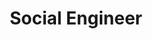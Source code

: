 ---
layout: song
title: "Social Engineer"
permalink: /songs/social-engineer/
cover: "https://i.postimg.cc/RZBrB8ft/a7dc0aa0-7c48-4efd-b995-2a7235e40f2b.png"
audio: https://f004.backblazeb2.com/file/qewavetunes/social+engineer.mp3

lyrics: |
  [Intro]
  They hunt in silence through the digital screens
  Sixteen billion stolen, shattering dreams
  It's not about intelligence, don't get it twisted
  It's human nature that gets us enlisted

  
  [Verse 1]
  Mike met Jenny through his lonely nights
  Swiping right for love, but she had different sights
  Four months of building what he thought was real
  Sweet conversations, made his heart feel
  Like maybe this time, love could be true
  But Jenny was a phantom with a criminal crew

  Two-hundred-seventy-seven thousand down the drain
  All his life savings lost to her game
  She spoke of crypto like she knew the way
  "Invest with me, we'll be rich someday"
  But love don't ask for wire transfers, see
  Real hearts don't need your money to be free

  Your boss hits your phone with "emergency wire"
  But pause for a second, let logic inspire
  That knot in your stomach? That's your intuition
  Fighting against their psychological mission
  They prey on the rush when adrenaline's high
  When fear clouds judgment and logic says bye

  [Chorus]
  We're falling through trust in this digital space
  One click from disaster, can't see their face
  They know how we're built, they study our ways
  But knowledge is armor in these modern days

  (Take a breath, slow it down)
  (Verify truth before you drown)

  [Verse 2]
  Thirty-four percent fall for the bait first time
  But training cuts that number, reason and rhyme
  It's not about stupidity, let me be clear
  It's understanding predators and facing the fear

  They watch when you're tired, stressed from the grind
  Friday at five when you're losing your mind
  Authority bias got you moving too fast
  When pressure builds up, decisions don't last

  AI changed everything, no more mistakes
  Perfect English now, whatever it takes
  They clone your voice, sound just like family
  Calling for help in some fake emergency
  But technology's just the tool they wield
  Human psychology's the battlefield

  [Bridge]
  See, they understand we're built to trust
  Help others in need, it's part of us
  They know we respect authority's call
  They know that urgency can make us fall

  But wisdom grows when you understand the game
  Recognize the patterns, they're all the same
  Reciprocity, urgency, authority too
  These are the weapons they're using on you

  Knowledge transforms what seems like weakness
  Into strength, into mental uniqueness

  [Verse 3]
  Companies bleeding millions every single day
  'Cause employees believed what fake emails say
  But here's hope when you report real quick
  Half recover funds when they work the trick

  Romance scams worth billions, breaking hearts apart
  Preying on loneliness, that's just the start
  "Pig butchering" schemes, they fatten you up
  Feed you small wins, then drain your cup

  But love never asks for your banking details
  Real relationships aren't investment sales
  QR codes in messages, new ways to deceive
  Text message phishing, designed to mislead

  The methods keep changing but the truth stays the same
  Verify everything in this digital game
  Twenty-one seconds to click and fall
  Twenty-one seconds to prevent it all

  [Chorus]
  We're falling through trust in this digital space
  One click from disaster, can't see their face
  They know how we're built, they study our ways
  But knowledge is armor in these modern days

  (Call the number that you know by heart)
  (Don't let fear tear your logic apart)

  [Outro]
  Listen, we ain't the weakest link in this chain
  We're the strongest defense when we use our brain
  Sixty-eight percent of breaches start with us, true
  But that number's falling 'cause we're breaking through
  

  The fog of deception, the haze of their lies
  With wisdom as weapons and truth as our eyes
  They taught us to fear our humanity's flaws
  But I say embrace them, understand the cause

  'Cause when you know the game, you can't be played
  When you see the strings, the illusion fades
  Trust but verify, that's the code we live
  In this digital world, that's the gift we give

  To ourselves, our families, communities too
  Cybersecurity starts with me and you

explanation: |
  # "Social Engineering"

  *The Psychology Behind Modern Social Engineering threats*

  ---

  ## **Intro Breakdown**

  **"They hunt in silence through the digital screens / Sixteen billion stolen, shattering dreams"**

  **Real-World Context:** The $16.6 billion figure comes directly from the FBI's 2024 Internet Crime Report, representing actual financial losses from cybercrime. The "hunting in silence" metaphor reflects how modern cyber criminals operate - they're invisible predators who study "high value" victims for weeks or months before striking.

  Cybercrime isn't random, it's a calculated, multi-billion dollar industry that specifically targets human psychology rather than just technology vulnerabilities.

  ---

  ## **Verse 1 Breakdown**

  **Mike and Jenny Romance Scam Story**

  **Real-World Context:** This story is based on actual "pig butchering" scam cases where criminals build romantic relationships over months before introducing cryptocurrency investment schemes. The $277,000 loss figure represents typical losses in these extended romance scams.

  **Psychology Explained:**

  - **Long-term manipulation**: Scammers invest months building emotional bonds before asking for money
  - **Cryptocurrency angle**: Legitimate-sounding but fake investment platforms drain victims' savings
  - **Emotional vulnerability**: Loneliness and desire for connection override financial caution

  **"Your boss hits your phone with 'emergency wire'"**

  **Real-World Context:** Business Email Compromise (BEC) attacks cost companies $2.77 billion in 2024. These attacks impersonate executives to authorize fraudulent wire transfers.

  **Psychology Explained:**

  - **Authority bias**: People dramatically increase compliance when they perceive someone as an authority figure
  - **Urgency manipulation**: Time pressure prevents careful verification
  - **Intuition vs. pressure**: That "gut feeling" is often your brain detecting inconsistencies

  ---

  ## **Chorus Breakdown**

  **"We're falling through trust in this digital space"**

  **Key Message:** Trust is fundamental to human society, but digital communication removes visual and contextual cues we've evolved to rely on. The "one click" reference highlights how quickly decisions are made online. Research shows people click phishing links within 21 seconds on average.

  **Educational Value:** This isn't about eliminating trust, but about adapting our trust mechanisms to digital environments where verification is harder but more crucial.

  ---

  ## **Verse 2 Breakdown**

  **"Thirty-four percent fall for the bait first time / But training cuts that number"**

  **Real-World Data:** From KnowBe4's 2024 research showing 34.3% of untrained employees fail phishing tests, dropping to 4.6% after comprehensive training - an 86% improvement rate.

  **"They watch when you're tired, stressed from the grind / Friday at five"**

  **Psychology Explained:**

  - **Decision fatigue**: Mental exhaustion reduces our ability to spot deception
  - **Timing attacks**: Criminals specifically target end-of-day or high-stress periods
  - **Cognitive load**: When overwhelmed, people rely on mental shortcuts that can be exploited

  **"AI changed everything, no more mistakes / Perfect English now"**

  **Modern Threat Evolution:** SlashNext reported a 4,151% increase in phishing attacks since ChatGPT's launch. AI eliminated traditional red flags like poor grammar and spelling errors that people used to identify scams.

  ---

  ## **Bridge Breakdown**

  **"See, they understand we're built to trust / Help others in need, it's part of us"**

  **Psychological Foundation:** This references Dr. Robert Cialdini's principles of influence:

  - **Reciprocity**: Feeling obligated to return favors
  - **Authority**: Deferring to perceived experts or leaders
  - **Urgency/Scarcity**: Acting quickly when time seems limited
  - **Social proof**: Following what others appear to be doing

  **Key Insight:** These aren't character flaws, they're prosocial behaviors that make society function. Criminals exploit positive human traits, not weaknesses.

  ---

  ## **Verse 3 Breakdown**

  **"Companies bleeding millions every single day"**

  **Business Impact:** The FBI reports business email compromise as the second-highest financial impact cybercrime. The Pepco Group lost €15.5 million in February 2024 to likely AI-enhanced phishing attacks.

  **"Half recover funds when they work the trick"**

  **Hope Through Action:** FBI data shows that rapid reporting leads to significant fund recovery - over 50% of BEC victims who report quickly recover at least 82% of stolen funds. The FBI's Recovery Asset Team froze $561.6 million in 2024.

  **"Pig butchering schemes, they fatten you up"**

  **Extended Fraud Explanation:** Named after the practice of fattening pigs before slaughter, these scams involve:

  1. Initial small investments that actually pay out
  2. Building confidence and emotional investment
  3. Encouraging larger investments in fake platforms
  4. Complete loss when victims try to withdraw funds

  **"Twenty-one seconds to click and fall / Twenty-one seconds to prevent it all"**

  **The Critical Window:** Research shows the median time between receiving a phishing email and clicking is 21 seconds. This same timeframe can be used for verification - calling known numbers, checking with colleagues, or simply pausing to think.

  ---

  ## **Outro Message**

  **"Sixty-eight percent of breaches start with us, true / But that number's falling"**

  **Encouraging Data:** While 68% of data breaches involve human elements (down from 74% in 2023), this includes all human factors - not just falling for scams, but also system misconfigurations and stolen credentials.

  ---

  ## **Key Takeaways for Listeners:**

  1. **You're not stupid if you fall for these scams** - they're designed by people who spend their time studying and trying to exploit human psychology. We just have to keep ourselves informed with their new tactics.   
  2. **Training works** - 86% improvement in recognition with proper education  
  3. **Speed is the enemy** - that 21-second window is crucial for both attackers and defenders  
  4. **Verification saves money** - simple double-checking prevents millions in losses  
  5. **Human nature isn't the problem** - it's the solution when properly informed  

  The song aims to remove shame around cybersecurity vulnerabilities while providing practical knowledge for protection in our increasingly digital world.

  ---

  ## **Some References**


  - [FBI's 2024 Internet Crime Report PDF](https://www.ic3.gov/AnnualReport/Reports/2024_IC3Report.pdf) - $16.6 billion cybercrime losses, BEC attack data  
  - [KnowBe4's 2024 Phishing Report](https://blog.knowbe4.com/knowbe4-2024-phishing-by-industry-benchmarking-report) - 34.3% phishing susceptibility, training effectiveness
  - [Business email compromise](https://hoxhunt.com/blog/business-email-compromise-statistics) - BEC accounted for %73 of all reported cyber incidents in 2024
  - [Verizon Data Breach Investigations Report](https://www.verizon.com/business/resources/reports/2024-dbir-data-breach-investigations-report.pdf) - median time to click on a malicious. More data on breaches.


  - [FTC Consumer Advice on Romance Scams](https://consumer.ftc.gov/articles/what-know-about-romance-scams) - $1.4 billion in romance scam losses  
  - [CNBC: Crypto Romance Scams](https://www.cnbc.com/2025/02/13/crypto-scams-thrive-in-2024-on-back-of-pig-butchering-and-ai-report.html) - Pig butchering scheme analysis
  - [Mike and Jenny](https://www.yahoo.com/news/fake-online-romance-cost-one-121223953.html) - Another romance scam

  - [IC3: FBI AI Voice Warnings](https://www.ic3.gov/PSA/2025/PSA250515) - Voice cloning attacks on officials  
  - [The Register: EvilProxy Analysis](https://www.theregister.com/2024/07/30/evilproxy_phishing_kit_analysis/) - 1 million monthly attacks data
  - [ChatGPT and Phishing](https://www.adaptivesecurity.com/blog/ai-phishing-chatgpt-impact) - 4,151% increase in phishing attacks since ChatGPT’s launch
  - [Pepco group phishing victims](https://www.idagent.com/blog/credential-phishing/) - AI enhanced phishing attacks caused an European retailer to lose €15.5 million (about $16.8 million) loss


  - [MDPI: Social Engineering Psychology](https://www.mdpi.com/2076-3417/12/12/6042) - Cialdini's influence principles in cybersecurity  
  - [Influence at Work: 7 Principles of Persuasion](https://www.influenceatwork.com/7-principles-of-persuasion/) - Authority bias and psychological manipulation



---